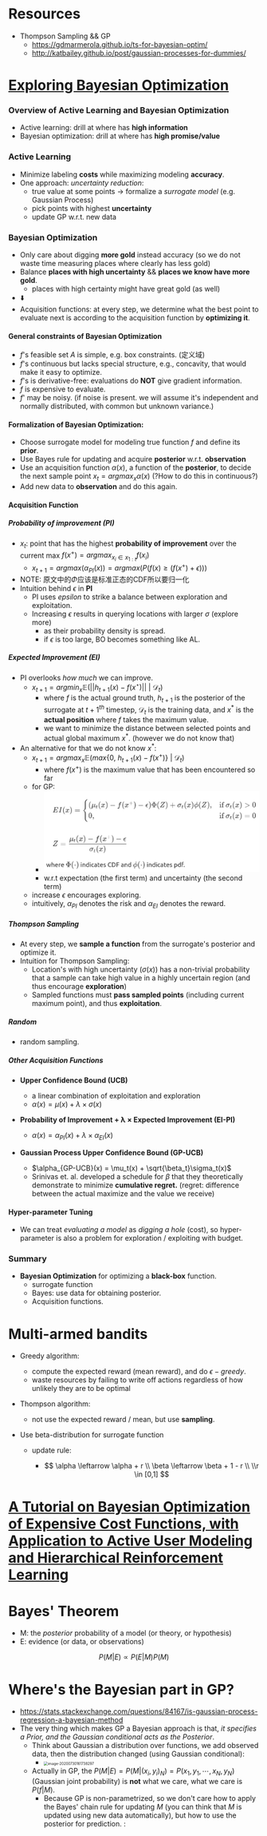 # Resources

- Thompson Sampling && GP
    - https://gdmarmerola.github.io/ts-for-bayesian-optim/
    - http://katbailey.github.io/post/gaussian-processes-for-dummies/

# [Exploring Bayesian Optimization](https://distill.pub/2020/bayesian-optimization/)

### Overview of Active Learning and Bayesian Optimization

- Active learning: drill at where has **high information**
- Bayesian optimization: drill at where has **high promise/value**

### Active Learning

- Minimize labeling **costs** while maximizing modeling **accuracy**.
- One approach: *uncertainty reduction*:
    - true value at some points -> formalize a *surrogate model* (e.g. Gaussian Process)
    - pick points with highest **uncertainty**
    - update GP w.r.t. new data

### Bayesian Optimization

- Only care about digging **more gold** instead accuracy (so we do not waste time measuring places where clearly has less gold)
- Balance **places with high uncertainty** && **places we know have more gold**.
    - places with high certainty might have great gold (as well) 
- :arrow_down:
- Acquisition functions: at every step, we determine what the best point to evaluate next is according to the acquisition function by **optimizing it**.

#### General constraints of Bayesian Optimization

- $f$'s feasible set $A$ is simple, e.g. box constraints. (定义域)
- $f$'s continuous but lacks special structure, e.g., concavity, that would make it easy to optimize.
- $f$'s is derivative-free: evaluations do **NOT** give gradient information.
- $f$ is expensive to evaluate.
- $f$' may be noisy. (if noise is present. we will assume it's independent and normally distributed, with common but unknown variance.)

#### Formalization of Bayesian Optimization:

- Choose surrogate model for modeling true function $f$ and define its **prior**.
- Use Bayes rule for updating and acquire **posterior** w.r.t. **observation**
- Use an acquisition function $\alpha(x)$, a function of the **posterior**, to decide the next sample point $x_t = argmax_x\alpha(x)$ (?How to do this in continuous?)
- Add new data to **observation** and do this again.

#### Acquisition Function

##### Probability of improvement (PI)

- $x_t$: point that has the highest **probability of improvement** over the current max $f(x^{+}) = argmax_{x_i\in x_{1:t}}f(x_i)$
    - $x_{t+1} = argmax(\alpha_{PI}(x)) = argmax(P(f(x) \geq (f(x^+) +\epsilon)))$
- NOTE: 原文中的$\Phi$应该是标准正态的CDF所以要归一化
- Intuition behind $\epsilon$ in **PI**
    - PI uses *epsilon* to strike a balance between exploration and exploitation.
    - Increasing $\epsilon$ results in querying locations with larger $\sigma$ (explore more)
        - as their probability density is spread.
        - if $\epsilon$ is too large, BO becomes something like AL.

##### Expected Improvement (EI)

- PI overlooks *how much* we can improve.
    - $x_{t+1} = argmin_x \mathbb{E}( ||h_{t+1}(x) - f(x^\star) || \ | \ \mathcal{D}_t)$
        - where $f$ is the actual ground truth, $h_{t+1}$ is the posterior of the surrogate at ${t+1}^{th}$ timestep, $\mathcal{D}_t$ is the training data, and $x^*$ is the **actual position** where $f$ takes the maximum value.
        - we want to minimize the distance between selected points and actual global maximum $x^*$. (however we do not know that) 
- An alternative for that we do not know $x^*$:
    - $x_{t+1} = argmax_x \mathbb{E} ( {max} \{ 0, \ h_{t+1}(x) - f(x^+) \} \ | \ \mathcal{D}_t)$
        - where $f(x^+)$ is the maximum value that has been encountered so far
    - for GP:
        - ![image-20200708085755217](./pic/image-20200708085755217.png)
        - w.r.t expectation (the first term) and uncertainty (the second term)
    - increase $\epsilon$ encourages exploring.
    - intuitively, $\alpha_{PI}$ denotes the risk and $\alpha_{EI}$ denotes the reward.

##### Thompson Sampling

- At every step, we **sample a function** from the surrogate's posterior and optimize it.
- Intuition for Thompson Sampling:
    - Location's with high uncertainty ($\sigma(x)$) has a non-trivial probability that a sample can take high value in a highly uncertain region (and thus encourage **exploration**)
    -  Sampled functions must **pass sampled points** (including current maximum point), and thus **exploitation**.

##### Random

- random sampling.

##### Other Acquisition Functions

- **Upper Confidence Bound (UCB)**
    - a linear combination of exploitation and exploration
    - $\alpha(x) = \mu(x) + \lambda \times \sigma(x)$

- **Probability of Improvement + λ × Expected Improvement (EI-PI)**
    - $\alpha(x) = \alpha_{PI}(x) + \lambda \times \alpha_{EI}(x)$

- **Gaussian Process Upper Confidence Bound (GP-UCB)**
    - $\alpha_{GP-UCB}(x) = \mu_t(x) + \sqrt{\beta_t}\sigma_t(x)$
    - Srinivas et. al. developed a schedule for $\beta$ that they theoretically demonstrate to minimize **cumulative regret.** (regret: difference between the actual maximize and the value we receive)

#### Hyper-parameter Tuning

- We can treat *evaluating a model* as *digging a hole* (cost), so hyper-parameter is also a problem for exploration / exploiting with budget.

### Summary

- **Bayesian Optimization** for  optimizing a **black-box** function.
    - surrogate function
    - Bayes: use data for obtaining posterior.
    - Acquisition functions.

# Multi-armed bandits

- Greedy algorithm:

    - compute the expected reward (mean reward), and do $\epsilon-greedy$.
    - waste resources by failing to write off actions regardless of how unlikely they are to be optimal

-  Thompson algorithm:

    - not use the expected reward / mean, but use **sampling**.

- Use beta-distribution for surrogate function

    - update rule:

        - $$
            \alpha \leftarrow \alpha + r \\
            \beta \leftarrow \beta + 1 - r \\
            \\r \in [0,1]
            $$


# [A Tutorial on Bayesian Optimization of Expensive Cost Functions, with Application to Active User Modeling and Hierarchical Reinforcement Learning](https://arxiv.org/pdf/1012.2599.pdf)

# Bayes' Theorem

- M: the *posterior* probability of a model (or theory, or hypothesis)
- E: evidence (or data, or observations)

$$
P(M|E) \propto P(E|M)P(M)
$$

# Where's the Bayesian part in GP?

- https://stats.stackexchange.com/questions/84167/is-gaussian-process-regression-a-bayesian-method
- The very thing which makes GP a Bayesian approach is that, *it specifies a Prior, and the Gaussian conditional acts as the Posterior*.
  - Think about Gaussian a distribution over functions, we add observed data, then the distribution changed (using Gaussian conditional):
    - <img src="D:/Learn/MyCheatSheets/Math/pic/index.md" alt="image-20200730161738297" style="zoom:50%;" />
  - Actually in GP, the $P(M|E) = P(M|(x_i,y_i)_N) =  P(x_1,y_1, \cdots, x_N,y_N)$ (Gaussian joint probability) is **not** what we care, what we care is $P(f|M)$.
    - Because GP is non-parametrized, so we don't care how to apply the Bayes' chain rule for updating $M$ (you can think that $M$ is updated using new data automatically), but how to use the posterior for prediction. :

